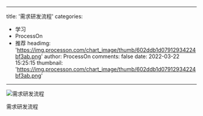 
---
title: '需求研发流程'
categories: 
 - 学习
 - ProcessOn
 - 推荐
headimg: 'https://img.processon.com/chart_image/thumb/602ddb1d07912934224bf3ab.png'
author: ProcessOn
comments: false
date: 2022-03-22 15:25:15
thumbnail: 'https://img.processon.com/chart_image/thumb/602ddb1d07912934224bf3ab.png'
---

<div>   
<img class="thumb" alt="需求研发流程" src="https://img.processon.com/chart_image/thumb/602ddb1d07912934224bf3ab.png" referrerpolicy="no-referrer">
<p>需求研发流程</p>  
</div>
            